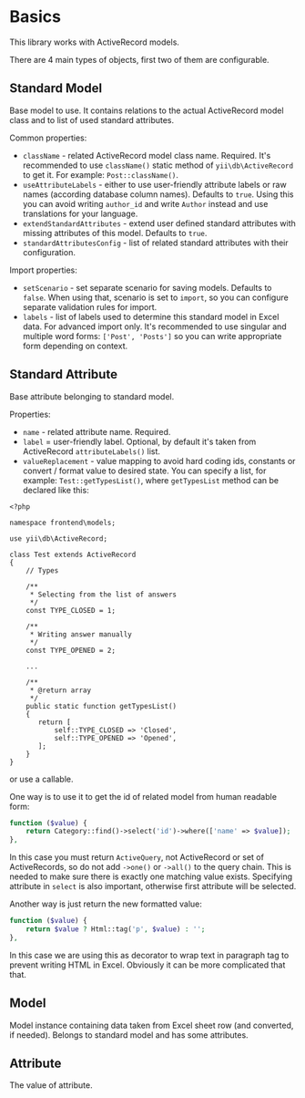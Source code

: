 # Basics

This library works with ActiveRecord models.

There are 4 main types of objects, first two of them are configurable.

## Standard Model

Base model to use. It contains relations to the actual ActiveRecord model class and to list of used standard attributes.

Common properties:

- `className` - related ActiveRecord model class name. Required. It's recommended to use `className()` static method of
`yii\db\ActiveRecord` to get it. For example: `Post::className()`.
- `useAttributeLabels` - either to use user-friendly attribute labels or raw names (according database column names).
Defaults to `true`. Using this you can avoid writing `author_id` and write `Author` instead and use translations for
your language.
- `extendStandardAttributes` - extend user defined standard attributes with missing attributes of this model. Defaults
to `true`.
- `standardAttributesConfig` - list of related standard attributes with their configuration.

Import properties:

- `setScenario` - set separate scenario for saving models. Defaults to `false`. When using that, scenario is set to
`import`, so you can configure separate validation rules for import.
- `labels` - list of labels used to determine this standard model in Excel data. For advanced import only. It's
recommended to use singular and multiple word forms: `['Post', 'Posts']` so you can write appropriate form depending on
context.

## Standard Attribute

Base attribute belonging to standard model.

Properties:

- `name` - related attribute name. Required.
- `label` = user-friendly label. Optional, by default it's taken from ActiveRecord `attributeLabels()` list.
- `valueReplacement` - value mapping to avoid hard coding ids, constants or convert / format value to desired state.
You can specify a list, for example: `Test::getTypesList()`, where `getTypesList` method can be declared like this:

```
<?php

namespace frontend\models;

use yii\db\ActiveRecord;

class Test extends ActiveRecord
{
    // Types

    /**
     * Selecting from the list of answers
     */
    const TYPE_CLOSED = 1;

    /**
     * Writing answer manually
     */
    const TYPE_OPENED = 2;

    ...

    /**
     * @return array
     */
    public static function getTypesList()
    {
       return [
           self::TYPE_CLOSED => 'Closed',
           self::TYPE_OPENED => 'Opened',
       ];
    }
}
```

or use a callable.

One way is to use it to get the id of related model from human readable form:

```php
function ($value) {
    return Category::find()->select('id')->where(['name' => $value]);
},
```

In this case you must return `ActiveQuery`, not ActiveRecord or set of ActiveRecords, so do not add `->one()` or
`->all()` to the query chain. This is needed to make sure there is exactly one matching value exists.
Specifying attribute in `select` is also important, otherwise first attribute will be selected.

Another way is just return the new formatted value:

```php
function ($value) {
    return $value ? Html::tag('p', $value) : '';
},
```

In this case we are using this as decorator to wrap text in paragraph tag to prevent writing HTML in Excel. Obviously
it can be more complicated that that.

## Model

Model instance containing data taken from Excel sheet row (and converted, if needed). Belongs to standard model and has
some attributes.

## Attribute

The value of attribute.

